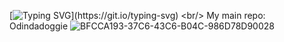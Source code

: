 
[![Typing SVG](https://readme-typing-svg.herokuapp.com?color=8149F7&background=18CCFF&lines=Hello!;I%E2%80%99m+OdinDaDoggie!)](https://git.io/typing-svg)
<br/>
My main repo: <a href="http://github.com/Odindadoggie/Odindadoggie" style="text-decoration:none">Odindadoggie</a>
![BFCCA193-37C6-43C6-B04C-986D78D90028](https://user-images.githubusercontent.com/103867594/177671329-04e92da2-8400-4e32-95c0-ad05555c024d.jpeg)
